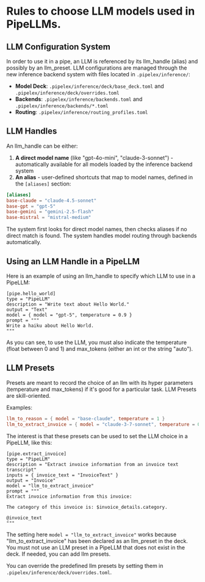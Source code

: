 # Rules to choose LLM models used in PipeLLMs.

## LLM Configuration System

In order to use it in a pipe, an LLM is referenced by its llm_handle (alias) and possibly by an llm_preset.
LLM configurations are managed through the new inference backend system with files located in `.pipelex/inference/`:

- **Model Deck**: `.pipelex/inference/deck/base_deck.toml` and `.pipelex/inference/deck/overrides.toml`
- **Backends**: `.pipelex/inference/backends.toml` and `.pipelex/inference/backends/*.toml`
- **Routing**: `.pipelex/inference/routing_profiles.toml`

## LLM Handles

An llm_handle can be either:
1. **A direct model name** (like "gpt-4o-mini", "claude-3-sonnet") - automatically available for all models loaded by the inference backend system
2. **An alias** - user-defined shortcuts that map to model names, defined in the `[aliases]` section:

```toml
[aliases]
base-claude = "claude-4.5-sonnet"
base-gpt = "gpt-5"
base-gemini = "gemini-2.5-flash"
base-mistral = "mistral-medium"
```

The system first looks for direct model names, then checks aliases if no direct match is found. The system handles model routing through backends automatically.

## Using an LLM Handle in a PipeLLM

Here is an example of using an llm_handle to specify which LLM to use in a PipeLLM:

```plx
[pipe.hello_world]
type = "PipeLLM"
description = "Write text about Hello World."
output = "Text"
model = { model = "gpt-5", temperature = 0.9 }
prompt = """
Write a haiku about Hello World.
"""
```

As you can see, to use the LLM, you must also indicate the temperature (float between 0 and 1) and max_tokens (either an int or the string "auto").

## LLM Presets

Presets are meant to record the choice of an llm with its hyper parameters (temperature and max_tokens) if it's good for a particular task. LLM Presets are skill-oriented.

Examples:
```toml
llm_to_reason = { model = "base-claude", temperature = 1 }
llm_to_extract_invoice = { model = "claude-3-7-sonnet", temperature = 0.1, max_tokens = "auto" }
```

The interest is that these presets can be used to set the LLM choice in a PipeLLM, like this:

```plx
[pipe.extract_invoice]
type = "PipeLLM"
description = "Extract invoice information from an invoice text transcript"
inputs = { invoice_text = "InvoiceText" }
output = "Invoice"
model = "llm_to_extract_invoice"
prompt = """
Extract invoice information from this invoice:

The category of this invoice is: $invoice_details.category.

@invoice_text
"""
```

The setting here `model = "llm_to_extract_invoice"` works because "llm_to_extract_invoice" has been declared as an llm_preset in the deck.
You must not use an LLM preset in a PipeLLM that does not exist in the deck. If needed, you can add llm presets.


You can override the predefined llm presets by setting them in `.pipelex/inference/deck/overrides.toml`.

